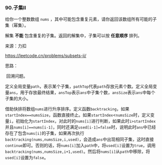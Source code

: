 ### 90.子集II

给你一个整数数组 `nums` ，其中可能包含重复元素，请你返回该数组所有可能的子集（幂集）。

解集 **不能** 包含重复的子集。返回的解集中，子集可以按 **任意顺序** 排列。

来源：力扣

https://leetcode.cn/problems/subsets-ii/



思路：

​		回溯问题。

​		定义全局变量`path`，表示某个子集，`pathTop`代表`path`存放元素个数。定义全局变量`ans`，用于存放最终结果，`ansTop`表示`ans`中子集个数，`ansSize`表示`ans`中每个子集的大小。

​		借助快排将数组`nums`进行升序排序。定义函数`backtracking`，如果`startIndex==numsSize`，函数直接终止。如果`startIndex`<`numsSize`时，定义变量`i`，初始化为`startIndex`，对此时的`nums[i]`进行判断，如果此时`i>startIndex`并且`nums[i]==nums[i-1]`，同时还满足`used[i-1]=false`时，说明此时`ans`中已经存在了包含`nums[i]`的子集，如果再次执行`backtracking(nums,numsSize,i,used)`，会造成`ans`中出现相同子集，这时直接`continue`即可。否则的话，将`nums[i]`加入`path`中，将`used[i]`设置为`true`，调用`backtracking(nums,numsSize,i+1,used)`。然后将`nums[i]`从`path`中移除，将`used[i]`设置为`false`。